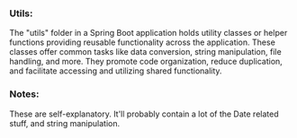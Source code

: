 ### Utils: 
The "utils" folder in a Spring Boot application holds utility classes or helper functions providing reusable 
functionality across the application. These classes offer common tasks like data conversion, string manipulation, file 
handling, and more. They promote code organization, reduce duplication, and facilitate accessing and utilizing shared 
functionality.

### Notes:
These are self-explanatory. It'll probably contain a lot of the Date related stuff, and string manipulation.